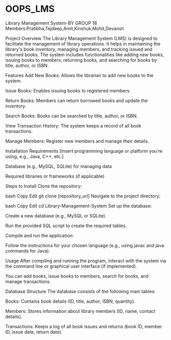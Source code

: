 # OOPS_LMS
Library Management System-BY GROUP 18
Members:Pratibha,Tejdeep,Amit,Kinshuk,Mohit,Devansh

Project Overview
The Library Management System (LMS) is designed to facilitate the management of library operations. It helps in maintaining the library's book inventory, managing members, and tracking issued and returned books. The system includes functionalities like adding new books, issuing books to members, returning books, and searching for books by title, author, or ISBN.

Features
Add New Books: Allows the librarian to add new books to the system.

Issue Books: Enables issuing books to registered members.

Return Books: Members can return borrowed books and update the inventory.

Search Books: Books can be searched by title, author, or ISBN.

View Transaction History: The system keeps a record of all book transactions.

Manage Members: Register new members and manage their details.

Installation
Requirements
[Insert programming language or platform you're using, e.g., Java, C++, etc.]

Database (e.g., MySQL, SQLite) for managing data

Required libraries or frameworks (if applicable)

Steps to Install
Clone the repository:

bash
Copy
Edit
git clone [repository_url]
Navigate to the project directory:

bash
Copy
Edit
cd Library-Management-System
Set up the database:

Create a new database (e.g., MySQL or SQLite).

Run the provided SQL script to create the required tables.

Compile and run the application:

Follow the instructions for your chosen language (e.g., using javac and java commands for Java).

Usage
After compiling and running the program, interact with the system via the command line or graphical user interface (if implemented).

You can add books, issue books to members, search for books, and manage transactions.

Database Structure
The database consists of the following main tables:

Books: Contains book details (ID, title, author, ISBN, quantity).

Members: Stores information about library members (ID, name, contact details).

Transactions: Keeps a log of all book issues and returns (book ID, member ID, issue date, return date).
